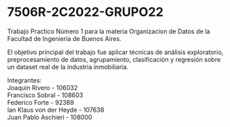 # 7506R-2C2022-GRUPO22

Trabajo Practico Número 1 para la materia Organizacion de Datos de la Facultad de Ingenieria de Buenos Aires.

El objetivo principal del trabajo fue aplicar técnicas de análisis exploratorio, preprocesamiento
de datos, agrupamiento, clasificación y regresión sobre un dataset real de la industria inmobiliaria.

Integrantes:  
    Joaquin Rivero - 106032  
    Francisco Sobral - 108603  
    Federico Forte - 92389  
    Ian Klaus von der Heyde - 107638  
    Juan Pablo Aschieri - 108000
    

